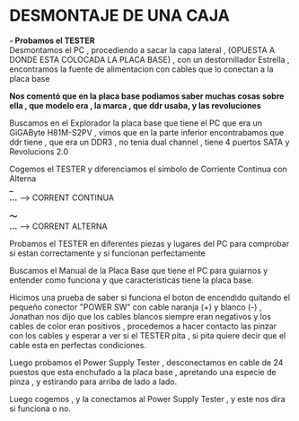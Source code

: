 # DESMONTAJE DE UNA CAJA
**- Probamos el TESTER**  
Desmontamos el PC , procediendo a sacar la capa lateral , (OPUESTA A DONDE ESTA COLOCADA LA PLACA BASE) , con un destornillador Estrella , encontramos la fuente de 
alimentacion con cables que lo conectan a la placa base
  
**Nos comentó que en la placa base podiamos saber muchas cosas sobre ella , que modelo era , la marca , que ddr usaba,
y las revoluciones**  
  
Buscamos en el Explorador la placa base que tiene el PC que era un GiGAByte H81M-S2PV , vimos que en la parte inferior encontrabamos que ddr tiene , que era un DDR3 , no tenia dual channel , tiene 4 puertos SATA y Revolucions 2.0  
  
Cogemos el TESTER y diferenciamos el simbolo de Corriente Continua con Alterna  
**_**  
**...**   --> CORRENT CONTINUA  

**～**  
**...**   --> CORRENT ALTERNA

Probamos el TESTER en diferentes piezas y lugares del PC para comprobar si estan correctamente y si funcionan perfectamente  

Buscamos el Manual de la Placa Base que tiene el PC para guiarnos y entender como funciona y que caracteristicas tiene la placa base.  

Hicimos una prueba de saber si funciona el boton de encendido quitando el pequeño conector "POWER SW" con cable naranja (+) y blanco (-) , Jonathan nos dijo que los cables blancos siempre eran negativos y los cables de color eran positivos , procedemos a hacer contacto las pinzar con los cables y esperar a ver si el TESTER pita , si pita quiere decir que el cable esta en perfectas condiciones.  

Luego probamos el Power Supply Tester , desconectamos en cable de 24 puestos que esta enchufado a la placa base , apretando una especie de pinza , y estirando para arriba de lado a lado.

Luego cogemos , y la conectamos al Power Supply Tester , y este nos dira si funciona o no.  
